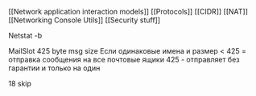 [[Network application interaction models]]
[[Protocols]]
[[CIDR]]
[[NAT]]
[[Networking Console Utils]]
[[Security stuff]]

Netstat -b





MailSlot 425 byte msg size
Если одинаковые имена и размер < 425 = отправка сообщения на все почтовые ящики
 425 - отправляет без гарантии и только на один 





18 skip
